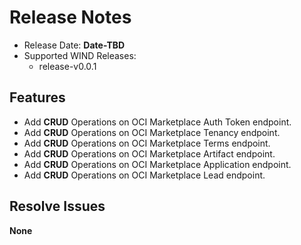 # Release Notes

- Release Date: **Date-TBD**
- Supported WIND Releases:
    - release-v0.0.1

## Features

- Add **CRUD** Operations on OCI Marketplace Auth Token endpoint.
- Add **CRUD** Operations on OCI Marketplace Tenancy endpoint.  
- Add **CRUD** Operations on OCI Marketplace Terms endpoint.  
- Add **CRUD** Operations on OCI Marketplace Artifact endpoint.  
- Add **CRUD** Operations on OCI Marketplace Application endpoint.  
- Add **CRUD** Operations on OCI Marketplace Lead endpoint. 

## Resolve Issues 

**None**